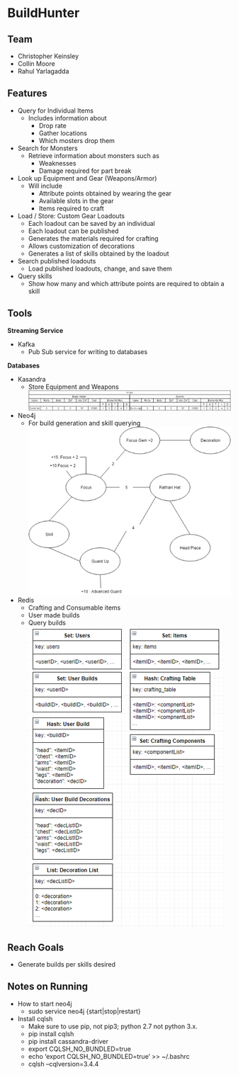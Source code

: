 # BuildHunter

## Team
- Christopher Keinsley
- Collin Moore
- Rahul Yarlagadda

## Features
- Query for Individual Items
    - Includes information about
        - Drop rate
        - Gather locations
        - Which mosters drop them
- Search for Monsters
    - Retrieve information about monsters such as 
        - Weaknesses
        - Damage required for part break
- Look up Equipment and Gear (Weapons/Armor)
    - Will include
        - Attribute points obtained by wearing the gear
        - Available slots in the gear
        - Items required to craft
- Load / Store: Custom Gear Loadouts
    - Each loadout can be saved by an individual
    - Each loadout can be published 
    - Generates the materials required for crafting
    - Allows customization of decorations
    - Generates a list of skills obtained by the loadout
- Search published loadouts
    - Load published loadouts, change, and save them
- Query skills
    - Show how many and which attribute points are required to obtain a skill

## Tools

**Streaming Service**
- Kafka
    - Pub Sub service for writing to databases


**Databases**  
- Kasandra
    - Store Equipment and Weapons
    ![](images/Cassandra.png)
- Neo4j
    - For build generation and skill querying
    ![](images/neo4j_datastructure.png)
- Redis
    - Crafting and Consumable items
    - User made builds
    - Query builds
    ![](images/redis_diagram.png)
## Reach Goals
- Generate builds per skills desired

## Notes on Running
- How to start neo4j
    - sudo service neo4j {start|stop|restart}
- Install cqlsh
    - Make sure to use pip, not pip3; python 2.7 not python 3.x.
    - pip install cqlsh
    - pip install cassandra-driver
    - export CQLSH_NO_BUNDLED=true
    - echo ‘export CQLSH_NO_BUNDLED=true’ >> ~/.bashrc
    - cqlsh –cqlversion=3.4.4
